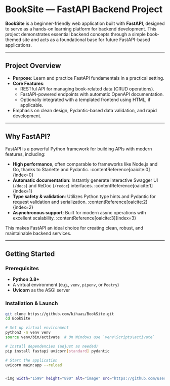 # BookSite — FastAPI Backend Project

**BookSite** is a beginner-friendly web application built with **FastAPI**, designed to serve as a hands-on learning platform for backend development. This project demonstrates essential backend concepts through a simple book-themed site and acts as a foundational base for future FastAPI-based applications.

---

##  Project Overview

- **Purpose**: Learn and practice FastAPI fundamentals in a practical setting.
- **Core Features**:
  - RESTful API for managing book-related data (CRUD operations).
  - FastAPI-powered endpoints with automatic OpenAPI documentation.
  - Optionally integrated with a templated frontend using HTML, if applicable.
- Emphasis on clean design, Pydantic-based data validation, and rapid development.

---

##  Why FastAPI?

FastAPI is a powerful Python framework for building APIs with modern features, including:

- **High performance**, often comparable to frameworks like Node.js and Go, thanks to Starlette and Pydantic. :contentReference[oaicite:0]{index=0}
- **Automatic documentation**: Instantly generate interactive Swagger UI (`/docs`) and ReDoc (`/redoc`) interfaces. :contentReference[oaicite:1]{index=1}
- **Type safety & validation**: Utilizes Python type hints and Pydantic for request validation and serialization. :contentReference[oaicite:2]{index=2}
- **Asynchronous support**: Built for modern async operations with excellent scalability. :contentReference[oaicite:3]{index=3}

This makes FastAPI an ideal choice for creating clean, robust, and maintainable backend services.

---

##  Getting Started

### Prerequisites

- **Python 3.8+**
- A virtual environment (e.g., `venv`, `pipenv`, or `Poetry`)
- **Uvicorn** as the ASGI server

### Installation & Launch

```bash
git clone https://github.com/kihaas/BookSite.git
cd BookSite

# Set up virtual environment
python3 -m venv venv
source venv/bin/activate  # On Windows use `venv\Scripts\activate`

# Install dependencies (adjust as needed)
pip install fastapi uvicorn[standard] pydantic

# Start the application
uvicorn main:app --reload


<img width="1599" height="890" alt="image" src="https://github.com/user-attachments/assets/d06a4ab9-723d-49d7-9601-c7866000e24b" />


